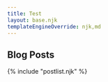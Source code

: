 ```yaml
---
title: Test
layout: base.njk
templateEngineOverride: njk,md
---
```

## Blog Posts

{% include "postlist.njk" %}
